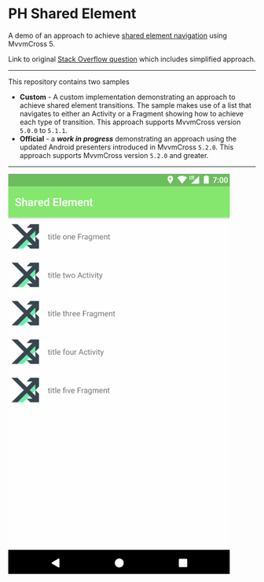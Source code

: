 # PH Shared Element

A demo of an approach to achieve [shared element navigation](https://developer.android.com/training/material/animations.html#Transitions) using MvvmCross 5.

Link to original [Stack Overflow question](https://stackoverflow.com/questions/43804827/is-there-a-xamarin-mvvmcross-android-shared-element-navigation-example) which includes simplified approach.

---

This repository contains two samples

 - __Custom__ - A custom implementation demonstrating an approach to achieve shared element transitions. The sample makes use of a list that navigates to either an Activity or a Fragment showing how to achieve each type of transition. This approach supports MvvmCross version `5.0.0` to `5.1.1`.
 - __Official__ - a ___work in progress___ demonstrating an approach using the updated Android presenters introduced in MvvmCross `5.2.0`. This approach supports MvvmCross version `5.2.0` and greater.

---

![Share Element Demo](/screenshots/share_element.gif "Transition in action")

